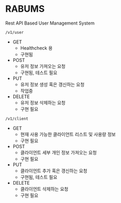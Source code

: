 # RABUMS
Rest API Based User Management System

`/v1/user`
* GET
  * Healthcheck 용
  * 구현됨
* POST
  * 유저 정보 가져오는 요청
  * 구현됨, 테스트 필요
* PUT
  * 유저 정보 생성 혹은 갱신하는 요청
  * 작업중
* DELETE
  * 유저 정보 삭제하는 요청
  * 구현 필요

`/v1/client`
* GET
  * 현재 사용 가능한 클라이언트 리스트 및 사용량 정보
  * 구현 필요
* POST
  * 클라이언트 세부 개인 정보 가져오는 요청
  * 구현 필요
* PUT
  * 클라이언트 추가 혹은 갱신하는 요청
  * 구현됨, 테스트 필요
* DELETE
  * 클라이언트 삭제하는 요청
  * 구현 필요
  
  
